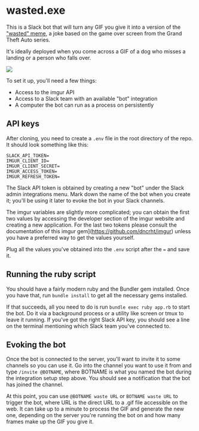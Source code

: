 # wasted.exe

This is a Slack bot that will turn any GIF you give it into
a version of the ["wasted" meme](http://knowyourmeme.com/memes/wasted),
a joke based on the game over screen from the Grand Theft Auto series.

It's ideally deployed when you come across a GIF of a dog who misses a
landing or a person who falls over.

![](http://i.imgur.com/Jgicp9c.gif)

To set it up, you'll need a few things:

* Access to the imgur API
* Access to a Slack team with an available "bot" integration
* A computer the bot can run as a process on persistently

## API keys

After cloning, you need to create a `.env` file in the root directory of the repo. It should look something like this:

```
SLACK_API_TOKEN=  
IMGUR_CLIENT_ID= 
IMGUR_CLIENT_SECRET= 
IMGUR_ACCESS_TOKEN= 
IMGUR_REFRESH_TOKEN= 
```

The Slack API token is obtained by creating a new "bot" under the Slack admin integrations menu. Mark down the name of the bot when you create it; you'll be using it later to evoke the bot in your Slack channels.

The imgur variables are slightly more complicated; you can obtain the first two values by accessing the developer section of the imgur website and creating a new application. For the last two tokens please consult the documentation of this imgur gem](https://github.com/dncrht/imgur) unless you have a preferred way to get the values yourself.

Plug all the values you've obtained into the `.env` script after the `=` and save it.

## Running the ruby script

You should have a fairly modern ruby and the Bundler gem installed. Once you have that, run `bundle install` to get all the necessary gems installed.

If that succeeds, all you need to do is run `bundle exec ruby app.rb` to start the bot. Do it via a background process or a utility like screen or tmux to leave it running. If you've got the right Slack API key, you should see a line on the terminal mentioning which Slack team you've connected to.

## Evoking the bot

Once the bot is connected to the server, you'll want to invite it to some channels so you can use it. Go into the channel you want to use it from and type `/invite @BOTNAME`, where BOTNAME is what you named the bot during the integration setup step above. You should see a notification that the bot has joined the channel.

At this point, you can use `@BOTNAME waste URL` or `BOTNAME waste URL` to trigger the bot, where URL is the direct URL to a .gif file accessible on the web. It can take up to a minute to process the GIF and generate the new one, depending on the server you're running the bot on and how many frames make up the GIF you give it.


